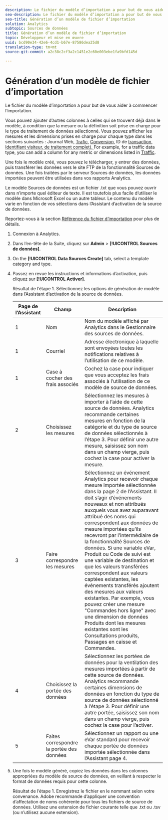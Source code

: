 ```yaml
---
description: Le fichier du modèle d’importation a pour but de vous aider à commencer l’importation.
seo-description: Le fichier du modèle d’importation a pour but de vous aider à commencer l’importation.
seo-title: Génération d’un modèle de fichier d’importation
solution: Analytics
subtopic: Sources de données
title: Génération d’un modèle de fichier d’importation
topic: Développeur et mise en œuvre
uuid: bcd90e34-42e6-4cd1-b67e-87586dea25d8
translation-type: tm+mt
source-git-commit: a2c38c2cf3a2c1451e2c60e003ebe1fa9bfd145d

---
```



# Génération d’un modèle de fichier d’importation

Le fichier du modèle d’importation a pour but de vous aider à commencer l’importation.

Vous pouvez ajouter d’autres colonnes à celles qui se trouvent déjà dans le modèle, à condition que la mesure ou la définition soit prise en charge pour le type de traitement de données sélectionné. Vous pouvez afficher les mesures et les dimensions prises en charge pour chaque type dans les sections suivantes : Journal [](../../../import/c-data-sources/c-datasrc-types/datasrc-web-log.md#concept_E25D89C8B90A41FEB7DF4E936CACEE2B)Web, [Trafic](../../../import/c-data-sources/c-datasrc-types/datasrc-traffic.md#concept_F50D3AC6A5544D06BB81EF1E279576BC), [Conversion](../../../import/c-data-sources/c-datasrc-types/datasrc-conversion.md#concept_FA3B6557128649C0B662E95C6B617FA0), ID de [transaction, Identifiant visiteur, de traitement complet). ](../../../import/c-data-sources/c-datasrc-types/datasrc-transactionid.md#concept_A97302E9EC45468A8F30285FACE8C776)[](../../../import/c-data-sources/c-datasrc-types/datasrc-visitorid.md#concept_1CFAA61D57A84B22A41F7A8E0DFCAAB5)[](../../../import/c-data-sources/c-datasrc-types/datasrc-full-processing.md#concept_975B1BB9981D49139B4EE09C78CDE6ED) For example, for a traffic data type, you can add a column for any metric or dimensions listed in [Traffic](../../../import/c-data-sources/c-datasrc-types/datasrc-traffic.md#concept_F50D3AC6A5544D06BB81EF1E279576BC).

Une fois le modèle créé, vous pouvez le télécharger, y entrer des données, puis transférer les données vers le site FTP de la fonctionnalité Sources de données. Une fois traitées par le serveur Sources de données, les données importées peuvent être utilisées dans vos rapports Analytics.

Le modèle Sources de données est un fichier .txt que vous pouvez ouvrir dans n’importe quel éditeur de texte. Il est toutefois plus facile d’utiliser le modèle dans Microsoft Excel ou un autre tableur. Le contenu du modèle varie en fonction de vos sélections dans l’Assistant d’activation de la source de données.

Reportez-vous à la section [Référence du fichier d’importation](../../../import/c-data-sources/datasrc-template/datasrc-import-file-reference.md#concept_472095E1D011434D98A21C101A4618BD) pour plus de détails.

1. Connexion à Analytics.
1. Dans l’en-tête de la Suite, cliquez sur **Admin** &gt; **[!UICONTROL Sources de données]**.
1. On the **[!UICONTROL Data Sources Create]** tab, select a template category and type.
1. Passez en revue les instructions et informations d’activation, puis cliquez sur **[!UICONTROL Activer]**.

   Résultat de l’étape 1. Sélectionnez les options de génération de modèle dans l’Assistant d’activation de la source de données.

   | Page de l’Assistant | Champ | Description |
   |--- |--- |--- |
   | 1 | Nom | Nom du modèle affiché par Analytics dans le Gestionnaire des sources de données. |
   | 1 | Courriel | Adresse électronique à laquelle sont envoyées toutes les notifications relatives à l’utilisation de ce modèle. |
   | 1 | Case à cocher des frais associés | Cochez la case pour indiquer que vous acceptez les frais associés à l’utilisation de ce modèle de source de données. |
   | 2 | Choisissez les mesures | Sélectionnez les mesures à importer à l’aide de cette source de données. Analytics recommande certaines mesures en fonction de la catégorie et du type de source de données sélectionnés à l’étape 3.  Pour définir une autre mesure, saisissez son nom dans un champ vierge, puis cochez la case pour activer la mesure. |
   | 3 | Faire correspondre les mesures | Sélectionnez un événement Analytics pour recevoir chaque mesure importée sélectionnée dans la page 2 de l’Assistant.  Il doit s’agir d’événements nouveaux et non attribués auxquels vous avez auparavant attribué des noms qui correspondent aux données de mesure importées qu’ils recevront par l’intermédiaire de la fonctionnalité Sources de données.  Si une variable eVar, Produit ou Code de suivi est une variable de destination et que les valeurs transférées correspondent aux valeurs captées existantes, les événements transférés ajoutent des mesures aux valeurs existantes. Par exemple, vous pouvez créer une mesure "Commandes hors ligne" avec une dimension de données Produits dont les mesures existantes sont les Consultations produits, Passages en caisse et Commandes. |
   | 4 | Choisissez la portée des données | Sélectionnez les portées de données pour la ventilation des mesures importées à partir de cette source de données. Analytics recommande certaines dimensions de données en fonction du type de source de données sélectionné à l’étape 3.  Pour définir une autre portée, saisissez son nom dans un champ vierge, puis cochez la case pour l’activer. |
   | 5 | Faites correspondre la portée des données | Sélectionnez un rapport ou une eVar standard pour recevoir chaque portée de données importée sélectionnée dans l’Assistant page 4. |

1. Une fois le modèle généré, copiez les données dans les colonnes appropriées du modèle de source de données, en veillant à respecter le format de données requis pour cette colonne.

   Résultat de l’étape 1. Enregistrez le fichier en le nommant selon votre convenance. Adobe recommande d’appliquer une convention d’affectation de noms cohérente pour tous les fichiers de source de données. Utilisez une extension de fichier courante telle que .txt ou .tsv (ou n’utilisez aucune extension).

